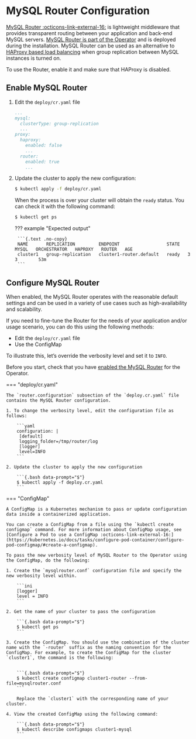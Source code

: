 # MySQL Router Configuration

[MySQL Router :octicons-link-external-16:](https://dev.mysql.com/doc/mysql-router/8.0/en/) is lightweight middleware that provides transparent routing between your application and back-end MySQL servers. [MySQL Router is part of the Operator](architecture.md#design-overview) and is deployed during the installation. MySQL Router can be used as an alternative to [HAProxy based load balancing](haproxy-conf.md) when group replication between MySQL instances is turned on.

To use the Router, enable it and make sure that HAProxy is disabled. 

## Enable MySQL Router 

1. Edit the `deploy/cr.yaml` file

    ```yaml
    ...
    mysql:
      clusterType: group-replication
      ...
    proxy:
      haproxy:
        enabled: false
        ...
      router:
        enabled: true
        ...
    ```

2. Update the cluster to apply the new configuration:

    ```{.bash data-prompt="$"}
    $ kubectl apply -f deploy/cr.yaml
    ```

    When the process is over your cluster will obtain the `ready` status. You
    can check it with the following command:

    ```{.bash data-prompt="$"}
    $ kubectl get ps
    ```

    ??? example "Expected output"

        ```{.text .no-copy}
        NAME       REPLICATION         ENDPOINT                  STATE   MYSQL   ORCHESTRATOR   HAPROXY   ROUTER   AGE
        cluster1   group-replication   cluster1-router.default   ready   3                                3        53m
        ```

## Configure MySQL Router 

When enabled, the MySQL Router operates with the reasonable default settings and can be used in a variety of use cases such as high-availability and scalability.

If you need to fine-tune the Router for the needs of your application and/or usage scenario, you can do this using the following methods:

- Edit the `deploy/cr.yaml` file
- Use the ConfigMap

To illustrate this, let’s override the verbosity level and set it to `INFO`.

Before you start, check that you have [enabled the MySQL Router](#enable-mysql-router) for the Operator. 

=== "deploy/cr.yaml"
    
    The `router.configuration` subsection of the `deploy.cr.yaml` file contains the MySQL Router configuration. 

    1. To change the verbosity level, edit the configuration file as follows:

        ```yaml
        configuration: |
         [default]
         logging_folder=/tmp/router/log
         [logger]
         level=INFO
        ```

    2. Update the cluster to apply the new configuration

        ```{.bash data-prompt="$"}
        $ kubectl apply -f deploy.cr.yaml
        ```

=== "ConfigMap"

    A ConfigMap is a Kubernetes mechanism to pass or update configuration data inside a containerized application. 

    You can create a ConfigMap from a file using the `kubectl create configmap` command. For more information about ConfigMap usage, see [Configure a Pod to use a ConfigMap :octicons-link-external-16:](https://kubernetes.io/docs/tasks/configure-pod-container/configure-pod-configmap/#create-a-configmap).

    To pass the new verbosity level of MySQL Router to the Operator using the ConfigMap, do the following:

    1. Create the `mysqlrouter.conf` configuration file and specify the new verbosity level within. 

        ```ini
        [logger]
        level = INFO
        ```

    2. Get the name of your cluster to pass the configuration

        ```{.bash data-prompt="$"}
        $ kubectl get ps
        ```

    3. Create the ConfigMap. You should use the combination of the cluster name with the `-router` suffix as the naming convention for the ConfigMap. For example, to create the ConfigMap for the cluster `cluster1`, the command is the following:


        ```{.bash data-prompt="$"}
        $ kubectl create configmap cluster1-router --from-file=mysqlrouter.conf
        ```
        
        Replace the `cluster1` with the corresponding name of your cluster.

    4. View the created ConfigMap using the following command:

        ```{.bash data-prompt="$"}
        $ kubectl describe configmaps cluster1-mysql
        ```

 
